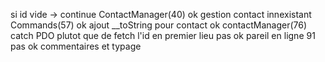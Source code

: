 si id vide -> continue ContactManager(40) ok
gestion contact innexistant Commands(57) ok
ajout __toString pour contact ok
contactManager(76) catch PDO plutot que de fetch l'id en premier lieu pas ok
pareil en ligne 91 pas ok
commentaires et typage

